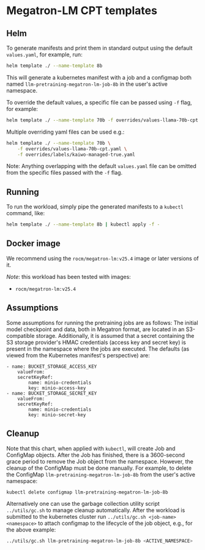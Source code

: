 # Megatron-LM CPT templates

## Helm

To generate manifests and print them in standard output using the default `values.yaml`, for example, run:
```bash
helm template ./ --name-template 8b
```
This will generate a kubernetes manifest with a job and a configmap both named `llm-pretraining-megatron-lm-job-8b` in the user's active namespace.

To override the default values, a specific file can be passed using `-f` flag, for example:
```bash
helm template ./ --name-template 70b -f overrides/values-llama-70b-cpt.yaml
```

Multiple overriding yaml files can be used e.g.:
```bash
helm template ./ --name-template 70b \
    -f overrides/values-llama-70b-cpt.yaml \
    -f overrides/labels/kaiwo-managed-true.yaml
```

Note:
Anything overlapping with the default `values.yaml` file can be omitted from the specific files passed with the `-f` flag.

## Running

To run the workload, simply pipe the generated manifests to a `kubectl` command, like:

```bash
helm template ./ --name-template 8b | kubectl apply -f -
```

## Docker image

We recommend using the `rocm/megatron-lm:v25.4` image or later versions of it.

*Note*: this workload has been tested with images:
- `rocm/megatron-lm:v25.4`

## Assumptions

Some assumptions for running the pretraining jobs are as follows: The initial model checkpoint and data, both in Megatron format, are located in an S3-compatible storage. Additionally, it is assumed that a secret containing the S3 storage provider's HMAC credentials (access key and secret key) is present in the namespace where the jobs are executed. The defaults (as viewed from the Kubernetes manifest's perspective) are:

```
- name: BUCKET_STORAGE_ACCESS_KEY
    valueFrom:
    secretKeyRef:
        name: minio-credentials
        key: minio-access-key
- name: BUCKET_STORAGE_SECRET_KEY
    valueFrom:
    secretKeyRef:
        name: minio-credentials
        key: minio-secret-key
```

## Cleanup

Note that this chart, when applied with `kubectl`, will create Job and ConfigMap objects. After the Job has finished, there is a 3600-second grace period to remove the Job object from the namespace. However, the cleanup of the ConfigMap must be done manually. For example, to delete the ConfigMap `llm-pretraining-megatron-lm-job-8b` from the user's active namespace:

```bash
kubectl delete configmap llm-pretraining-megatron-lm-job-8b
```

Alternatively one can use the garbage collection utility script `../utils/gc.sh` to manage cleanup automatically. After the workload is submitted to the kubernetes cluster run `../utils/gc.sh <job-name> <namespace>` to attach configmap to the lifecycle of the job object, e.g., for the above example:

```bash
../utils/gc.sh llm-pretraining-megatron-lm-job-8b <ACTIVE_NAMESPACE>
```
